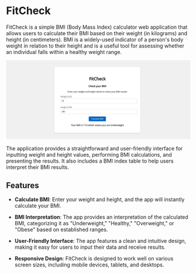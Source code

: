 # FitCheck

FitCheck is a simple BMI (Body Mass Index) calculator web application that allows users to calculate their BMI based on their weight (in kilograms) and height (in centimeters). BMI is a widely-used indicator of a person's body weight in relation to their height and is a useful tool for assessing whether an individual falls within a healthy weight range.

![FitCheck](images/FitCheck.jpeg)

The application provides a straightforward and user-friendly interface for inputting weight and height values, performing BMI calculations, and presenting the results. It also includes a BMI index table to help users interpret their BMI results.


## Features

- **Calculate BMI**: Enter your weight and height, and the app will instantly calculate your BMI.

- **BMI Interpretation**: The app provides an interpretation of the calculated BMI, categorizing it as "Underweight," "Healthy," "Overweight," or "Obese" based on established ranges.

- **User-Friendly Interface**: The app features a clean and intuitive design, making it easy for users to input their data and receive results.

- **Responsive Design**: FitCheck is designed to work well on various screen sizes, including mobile devices, tablets, and desktops.
